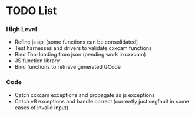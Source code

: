 # TODO List #

### High Level ###
 * Refine js api (some functions can be consolidated)
 * Test harnesses and drivers to validate cxxcam functions
 * Bind Tool loading from json (pending work in cxxcam)
 * JS function library
 * Bind functions to retrieve generated GCode

### Code ###
 * Catch cxxcam exceptions and propagate as js exceptions
 * Catch v8 exceptions and handle correct (currently just segfault in some cases of invalid input)
